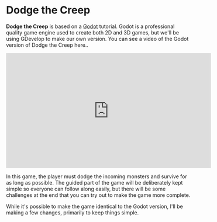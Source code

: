 # Dodge the Creep

**Dodge the Creep** is based on a [Godot](https://godotengine.org/) tutorial. Godot is a professional quality game engine used to create both 2D and 3D games, but we'll be using GDevelop to make our own version. You can see a video of the Godot version of Dodge the Creep here..

<iframe width="560" height="315" src="https://www.youtube.com/embed/uPoLKQG0gmw?start=19" title="YouTube video player" frameborder="0" allow="accelerometer; autoplay; clipboard-write; encrypted-media; gyroscope; picture-in-picture" allowfullscreen></iframe>

In this game, the player must dodge the incoming monsters and survive for as long as possible. The guided part of the game will be deliberately kept simple so everyone can follow along easily, but there will be some challenges at the end that you can try out to make the game more complete.

While it's possible to make the game identical to the Godot version, I'll be making a few changes, primarily to keep things simple.